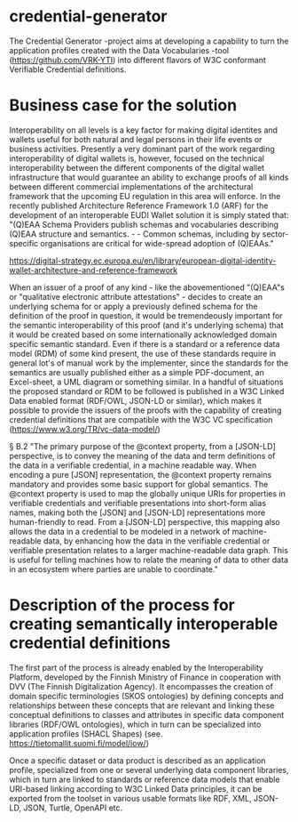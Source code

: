 # credential-generator

The Credential Generator -project aims at developing a capability to turn the application profiles created with the Data Vocabularies -tool (https://github.com/VRK-YTI) into different flavors of W3C conformant Verifiable Credential definitions.  

# Business case for the solution

Interoperability on all levels is a key factor for making digital identites and wallets useful for both natural and legal persons in their life events or business activities. Presently a very dominant part of the work regarding interoperability of digital wallets is, however, focused on the technical interoperability between the different components of the digital wallet infrastructure that would guarantee an ability to exchange proofs of all kinds between different commercial implementations of the architectural framework that the upcoming EU regulation in this area will enforce. In the recently published Architecture Reference Framework 1.0 (ARF) for the development of an interoperable EUDI Wallet solution it is simply stated that: "(Q)EAA Schema Providers publish schemas and vocabularies describing (Q)EAA structure and semantics. - - Common schemas, including by sector-specific organisations are critical for wide-spread adoption of (Q)EAAs."  

https://digital-strategy.ec.europa.eu/en/library/european-digital-identity-wallet-architecture-and-reference-framework   

When an issuer of a proof of any kind - like the abovementioned "(Q)EAA"s or "qualitative electronic attribute attestations" - decides to create an underlying schema for or apply a previously defined schema for the definition of the proof in question, it would be tremendeously important for the semantic interoperability of this proof (and it's underlying schema) that it would be created based on some internationally acknowledged domain specific semantic standard. Even if there is a standard or a reference data model (RDM) of some kind present, the use of these standards require in general lot's of manual work by the implementer, since the standards for the semantics are usually published either as a simple PDF-document, an Excel-sheet, a UML diagram or something similar. In a handful of situations the proposed standard or RDM to be followed is published in a W3C Linked Data enabled format (RDF/OWL, JSON-LD or similar), which makes it possible to provide the issuers of the proofs with the capability of creating credential definitions that are compatible with the W3C VC specification (https://www.w3.org/TR/vc-data-model/)

§ B.2 
"The primary purpose of the @context property, from a [JSON-LD] perspective, is to convey the meaning of the data and term definitions of the data in a verifiable credential, in a machine readable way. When encoding a pure [JSON] representation, the @context property remains mandatory and provides some basic support for global semantics. The @context property is used to map the globally unique URIs for properties in verifiable credentials and verifiable presentations into short-form alias names, making both the [JSON] and [JSON-LD] representations more human-friendly to read. From a [JSON-LD] perspective, this mapping also allows the data in a credential to be modeled in a network of machine-readable data, by enhancing how the data in the verifiable credential or verifiable presentation relates to a larger machine-readable data graph. This is useful for telling machines how to relate the meaning of data to other data in an ecosystem where parties are unable to coordinate."    

# Description of the process for creating semantically interoperable credential definitions

The first part of the process is already enabled by the Interoperability Platform, developed by the Finnish Ministry of Finance in cooperation with DVV (The Finnish Digitalization Agency). It encompasses the creation of domain specific terminologies (SKOS ontologies) by defining concepts and relationships between these concepts that are relevant and linking these conceptual definitions to classes and attributes in specific data component libraries (RDF/OWL ontologies), which in turn can be specialized into application profiles (SHACL Shapes) (see. https://tietomallit.suomi.fi/model/iow/) 

Once a specific dataset or data product is described as an application profile, specialized from one or several underlying data component libraries, which in turn are linked to standards or reference data models that enable URI-based linking according to W3C Linked Data principles, it can be exported from the toolset in various usable formats like RDF, XML, JSON-LD, JSON, Turtle, OpenAPI etc. 
